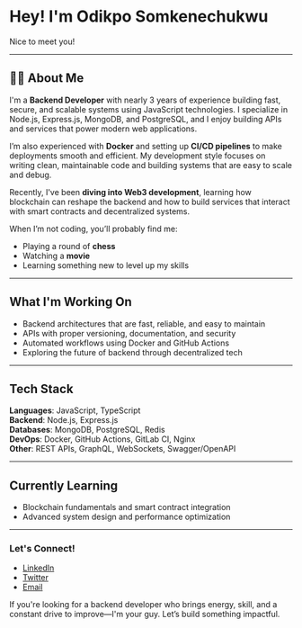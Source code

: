 # Hey! I'm Odikpo Somkenechukwu

Nice to meet you!

---

## 👨‍💻 About Me  
I'm a **Backend Developer** with nearly 3 years of experience building fast, secure, and scalable systems using JavaScript technologies. I specialize in Node.js, Express.js, MongoDB, and PostgreSQL, and I enjoy building APIs and services that power modern web applications.

I’m also experienced with **Docker** and setting up **CI/CD pipelines** to make deployments smooth and efficient. My development style focuses on writing clean, maintainable code and building systems that are easy to scale and debug.

Recently, I've been **diving into Web3 development**, learning how blockchain can reshape the backend and how to build services that interact with smart contracts and decentralized systems.

When I’m not coding, you’ll probably find me:
- Playing a round of **chess**
- Watching a **movie**
- Learning something new to level up my skills

---

##  What I'm Working On
- Backend architectures that are fast, reliable, and easy to maintain  
- APIs with proper versioning, documentation, and security  
- Automated workflows using Docker and GitHub Actions  
- Exploring the future of backend through decentralized tech

---

##  Tech Stack
**Languages**: JavaScript, TypeScript  
**Backend**: Node.js, Express.js  
**Databases**: MongoDB, PostgreSQL, Redis  
**DevOps**: Docker, GitHub Actions, GitLab CI, Nginx  
**Other**: REST APIs, GraphQL, WebSockets, Swagger/OpenAPI

---

##  Currently Learning
- Blockchain fundamentals and smart contract integration  
- Advanced system design and performance optimization

---

###  Let's Connect!

- [LinkedIn](https://linkedin.com/in/icedoutskay)
- [Twitter](https://twitter.com/icedoutskay)
- [Email](mailto:somkeneodikpo@gmail.com)

If you're looking for a backend developer who brings energy, skill, and a constant drive to improve—I'm your guy. Let’s build something impactful.

